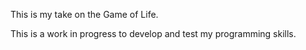 This is my take on the Game of Life.

This is a work in progress to develop and test my programming skills.